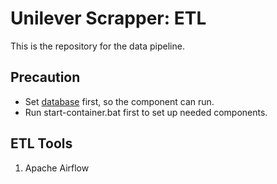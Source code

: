 # Unilever Scrapper: ETL
This is the repository for the data pipeline.

## Precaution
- Set [database](https://github.com/willyyeremi/unilever-scrapper-database) first, so the component can run.
- Run start-container.bat first to set up needed components.

## ETL Tools
1. Apache Airflow
